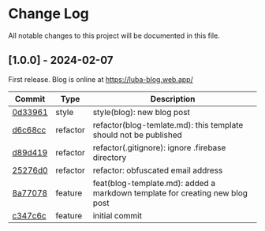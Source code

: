 # Change Log

All notable changes to this project will be documented in this file.

## [1.0.0] - 2024-02-07
 
First release. Blog is online at https://luba-blog.web.app/
 
| Commit                                                                                          | Type     | Description                                                                  |
| ----------------------------------------------------------------------------------------------- | -------- | ---------------------------------------------------------------------------- |
| [0d33961](https://github.com/oluijks/luba.blog/commit/0d339613deceba3256899ce7c95ec20bdbcc11c4) | style    | style(blog): new blog post                                                   |
| [d6c68cc](https://github.com/oluijks/luba.blog/commit/d6c68cc7dda55ab0a0132a8911d9176b62479cff) | refactor | refactor(blog-temlate.md): this template should not be published             |
| [d89d419](https://github.com/oluijks/luba.blog/commit/d89d419ab5ac17932fcbbf93bf8a1a778e9928c5) | refactor | refactor(.gitignore): ignore .firebase directory                             |
| [25276d0](https://github.com/oluijks/luba.blog/commit/25276d045006f90a860ea5cd5c981554f0723a30) | refactor | refactor: obfuscated email address                                           |
| [8a77078](https://github.com/oluijks/luba.blog/commit/8a77078b937046c92b9118b9504f6bc2e4bebe4d) | feature  | feat(blog-template.md): added a markdown template for creating new blog post |
| [c347c6c](https://github.com/oluijks/luba.blog/commit/c347c6c6079fe121d58b39356b0fa9cc7f59a3e8) | feature  | initial commit                                                               |
